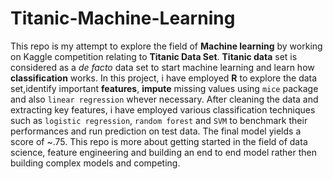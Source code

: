 # Titanic-Machine-Learning
This repo is my attempt to explore the field of **Machine learning** by working on Kaggle competition relating to **Titanic Data Set**.
**Titanic data** set is considered as a *de facto* data set to start machine learning and learn how **classification** works. In this project, i have employed **R** to explore the data set,identify important **features**, **impute** missing values using `mice` package and also `linear regression` whever necessary. After cleaning the data and extracting key features, i have employed various classification techniques such as `logistic regression`, `random forest` and `SVM` to benchmark their performances and run prediction on test data. The final model yields a score of ~.75. 
This repo is more about getting started in the field of data science, feature engineering and building an end to end model rather then building complex models and competing.
